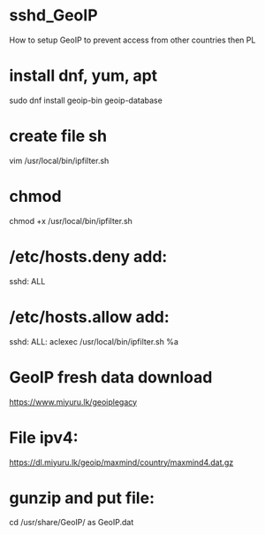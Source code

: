 # sshd_GeoIP
How to setup GeoIP to prevent access from other countries then PL 

# install dnf, yum, apt
sudo dnf install geoip-bin geoip-database
# create file sh
vim /usr/local/bin/ipfilter.sh
# chmod
chmod +x /usr/local/bin/ipfilter.sh
# /etc/hosts.deny add:
sshd: ALL
# /etc/hosts.allow add:
sshd: ALL: aclexec /usr/local/bin/ipfilter.sh %a
# GeoIP fresh data download
https://www.miyuru.lk/geoiplegacy
# File ipv4: 
https://dl.miyuru.lk/geoip/maxmind/country/maxmind4.dat.gz
# gunzip and put file: 
cd /usr/share/GeoIP/
as GeoIP.dat
